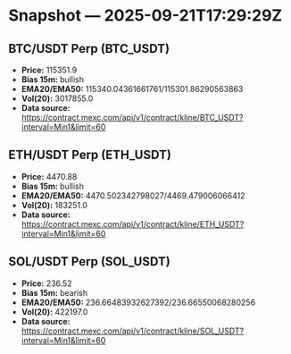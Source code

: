 # Snapshot — 2025-09-21T17:29:29Z

## BTC/USDT Perp (BTC_USDT)
- **Price:** 115351.9
- **Bias 15m:** bullish
- **EMA20/EMA50:** 115340.04361661761/115301.86290563863
- **Vol(20):** 3017855.0
- **Data source:** https://contract.mexc.com/api/v1/contract/kline/BTC_USDT?interval=Min1&limit=60

## ETH/USDT Perp (ETH_USDT)
- **Price:** 4470.88
- **Bias 15m:** bullish
- **EMA20/EMA50:** 4470.502342798027/4469.479006066412
- **Vol(20):** 183251.0
- **Data source:** https://contract.mexc.com/api/v1/contract/kline/ETH_USDT?interval=Min1&limit=60

## SOL/USDT Perp (SOL_USDT)
- **Price:** 236.52
- **Bias 15m:** bearish
- **EMA20/EMA50:** 236.66483932627392/236.66550068280256
- **Vol(20):** 422197.0
- **Data source:** https://contract.mexc.com/api/v1/contract/kline/SOL_USDT?interval=Min1&limit=60
